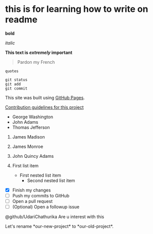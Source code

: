 # this is for learning how to write on readme
 
**bold**

*italic*

**This text is _extremely_ important**
> Pardon my French

`quotes`

```
git status
git add
git commit
```

This site was built using [GitHub Pages](https://pages.github.com/).

[Contribution guidelines for this project](docs/CONTRIBUTING.md)

- George Washington
- John Adams
- Thomas Jefferson

1. James Madison
2. James Monroe
3. John Quincy Adams


1. First list item
    - First nested list item
      - Second nested list item
      
- [x] Finish my changes
- [ ] Push my commits to GitHub
- [ ] Open a pull request
- [ ] \(Optional) Open a followup issue

@github/UdariChathurika
Are u interest with this

Let's rename \*our-new-project\* to \*our-old-project\*.
